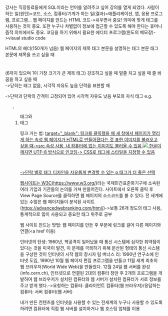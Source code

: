강사는 직장동료들에게 SQL이라는 언어를 알려주고 싶어 강의를 열게 되었다.
사람이 하는 일(원인)=코드, 소스, 컴퓨터/기계가 하는 일(결과)=애플리케이션, 앱, 응용 프로그램, 프로그램...
웹 페이지를 만드는 HTML 코드->쉬우면서 중요! 의미에 맞게 태그를 사용하는 것이 중요. 또한 누구나 차별없이 정보에 접근할 수 있도록 해야 한다는 휴머니즘적 의미에서도 중요.
코딩을 하기 위해서 필요한 에디터 프로그램(윈도의 메모장)->visual studio code

HTML의 헤더(150개가 넘음)
웹 페이지의 제목 태그 <title></title>
본문을 설명하는 태그 <head></head>
본문 태그 <body></body>
본문에 제목을 쓰고 싶을 때 <h1></h1>(6까지 있으며 1이 가장 크기가 큰 제목 태그)
강조하고 싶을 때 <strong></strong>
밑줄 치고 싶을 때 <u></u>
줄 바꿈을 하고 싶을 때 <br>->닫히는 태그 없음, 시각적 자유도 높음
단락을 표현할 때 <p></p>->단락과 단락의 간격이 고정되어 있어 시각적 자유도 낮음
부모와 자식 태그 e.g. <ul>, <ol> 태그와 <li> 태그

링크 거는 법: <a href="https://www.w3.org/TR/html5/" target="_blank" title="html5 specification">
target="_blank": 링크를 클릭했을 때 새 창에서 페이지가 열리게 하는 속성
웹 페이지가 HTML로 만들어졌다는 것 표현 <!doctype html>
이미지를 불러오고 싶을 때->src 속성 사용, 내 컴퓨터에 없는 이미지도 불러올 수 있음 <img src="https://s3-ap-northeast-2.amazonaws.com/opentutorials-user-file/module/3135/7648.png">
한글이 깨지면 UTF-8 방식으로 인코딩-><meta charset="utf-8">
CSS로 태그에 스타일을 지정할 수 있음
<p style="margin-top:45px;">->단락 별로 태그 디자인을 자유롭게 변경할 수 있는 p 태그가 더 좋은 선택

웹사이트는 W3C(https://www.w3.org/)라는 국제민간표준화기구에 소속된 여러 기업과 기관들의 논의를 거쳐 만들어진다. 사이트에서 오른쪽 클릭 후 View Page Source를 클릭하면 웹 페이지의 소스코드를 볼 수 있다.
전 세계에 있는 수많은 웹 페이지들이 분석된 사이트(https://advancedwebranking.com/html/)->보통 26개 정도의 태그 사용, 통계적으로 많이 사용되고 중요한 태그 위주로 공부

웹 사이트 만드는 방법: 웹 페이지를 만든 후 부분에 링크를 걸어 다른 페이지와 연결(<a href 이용)

인터넷의 탄생: 1960년, 핵공격이 일어났을 때 통신 시스템에 심각한 취약점이 있다는 것을 미국이 발견, 이 문제를 극복하기 위해 분산된 형태의 통신 시스템을 구상한 것이 인터넷의 시작
웹의 창시자 팀 버너스 리: 1990년 연구소에 인터넷 도입, 1990년 10월 웹 페이지 편집 프로그램을 만들고 11월 세계 최초의 웹 브라우저(World Wide Web)을 만들었다. 12월 24일 웹 서버를 완성(info.cern.ch), 인터넷으로 연결된 2대의 컴퓨터 장만 후 2개의 프로그램을 개발하여 웹 브라우저가 설치된 컴퓨터와 웹 서버가 설치된 컴퓨터가 서로 정보를 주고 받게 했다.->요청하는 컴퓨터: 클라이언트 컴퓨터(웹 브라우저)/응답하는 컴퓨터: 서버 컴퓨터(웹 서버)

내가 만든 컨텐츠를 인터넷을 사용할 수 있는 전세계의 누구나 사용할 수 있도록 하려면 컴퓨터에 직접 웹 서버를 설치하거나 웹 호스팅 업체를 이용